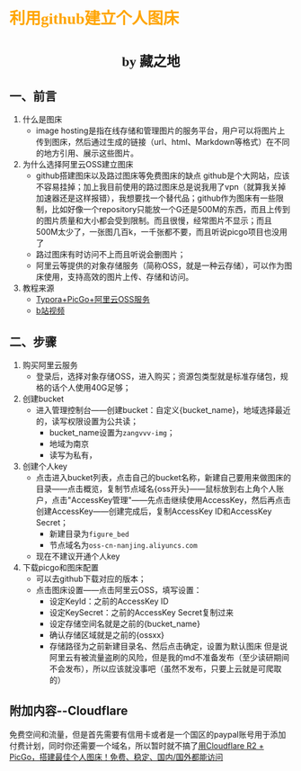 # <font face="仿宋" color=orange>利用github建立个人图床</font>
#  <center><font face="楷体" size=5>by 藏之地</font></center>
## 一、前言
1. 什么是图床
    - image hosting是指在线存储和管理图片的服务平台，用户可以将图片上传到图床，然后通过生成的链接（url、html、Markdown等格式）在不同的地方引用、展示这些图片。
2. 为什么选择阿里云OSS建立图床
    - github搭建图床以及路过图床等免费图床的缺点
    github是个大网站，应该不容易挂掉；加上我目前使用的路过图床总是说我用了vpn（就算我关掉加速器还是这样报错），我想要找一个替代品；github作为图床有一些限制，比如好像一个repository只能放一个G还是500M的东西，而且上传到的图片质量和大小都会受到限制。而且很慢，经常图片不显示；而且500M太少了，一张图几百k，一千张都不要，而且听说picgo项目也没用了
    - 路过图床有时访问不上而且听说会删图片；
    - 阿里云等提供的对象存储服务（简称OSS，就是一种云存储），可以作为图床使用，支持高效的图片上传、存储和访问。
3. 教程来源
    - [Typora+PicGo+阿里云OSS服务](https://developer.aliyun.com/article/1033730)
    - [b站视频](https://www.bilibili.com/video/BV12t4y147Gs/?spm_id_from=333.337.search-card.all.click&vd_source=2523c7055f0985a7f47ca59739b6b086)
## 二、步骤
1. 购买阿里云服务
    - 登录后，选择对象存储OSS，进入购买；资源包类型就是标准存储包，规格的话个人使用40G足够；
2. 创建bucket
    - 进入管理控制台——创建bucket：自定义{bucket_name}，地域选择最近的，读写权限设置为公共读；
        - bucket_name设置为`zangvvv-img`；
        - 地域为南京
        - 读写为私有， 
3. 创建个人key
    - 点击进入bucket列表，点击自己的bucket名称，新建自己要用来做图床的目录——点击概览，复制节点域名{oss开头}——鼠标放到右上角个人账户，点击"AccessKey管理"——先点击继续使用AccessKey，然后再点击创建AccessKey——创建完成后，复制AccessKey ID和AccessKey Secret；
        - 新建目录为`figure_bed` 
        - 节点域名为`oss-cn-nanjing.aliyuncs.com`
    - 现在不建议开通个人key 
4. 下载picgo和图床配置
    - 可以去github下载对应的版本；
    - 点击图床设置——点击阿里云OSS，填写设置：
        - 设定KeyId：之前的AccessKey ID
        - 设定KeySecret：之前的AccessKey Secret复制过来
        - 设定存储空间名就是之前的{bucket_name}
        - 确认存储区域就是之前的{ossxx}
        - 存储路径为之前新建目录名、然后点击确定，设置为默认图床
但是说阿里云有被流量盗刷的风险，但是我的md不准备发布（至少读研期间不会发布），所以应该就没事吧（虽然不发布，只要上云就是可爬取的）
## 附加内容--Cloudflare
免费空间和流量，但是首先需要有信用卡或者是一个国区的paypal账号用于添加付费计划，同时你还需要一个域名，所以暂时就不搞了[用Cloudflare R2 + PicGo，搭建最佳个人图床！免费、稳定、国内/国外都能访问](https://www.bilibili.com/video/BV1eZCrY4E17/?spm_id_from=333.337.search-card.all.click&vd_source=2523c7055f0985a7f47ca59739b6b086)